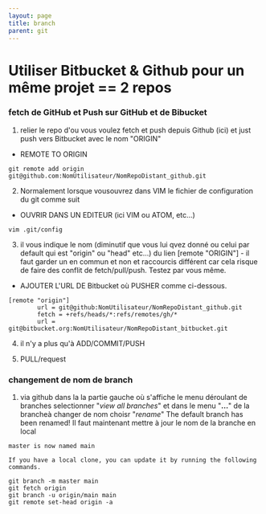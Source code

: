 ```yaml
---
layout: page
title: branch
parent: git
---
```

# Utiliser Bitbucket & Github pour un même projet == 2 repos

### fetch de GitHub et Push sur GitHub et de Bibucket
1. relier le repo d'ou  vous voulez fetch et push depuis Github (ici) et just push vers Bitbucket avec le nom "ORIGIN"
  * REMOTE TO ORIGIN
```
git remote add origin git@github.com:NomUtilisateur/NomRepoDistant_github.git
```

2. Normalement lorsque vousouvrez dans VIM le fichier de configuration du git comme suit
  * OUVRIR DANS UN EDITEUR (ici VIM ou ATOM, etc...)
```
vim .git/config
```
3. il vous indique le nom (diminutif que vous lui qvez donné ou celui par default qui est "origin" ou "head" etc...) du lien [remote "ORIGIN"] - il faut garder un en commun et non et raccourcis différent car cela risque de faire des conflit de fetch/pull/push. Testez par vous même.
  * AJOUTER L'URL DE Bitbucket où PUSHER comme ci-dessous.
```
[remote "origin"]
        url = git@github:NomUtilisateur/NomRepoDistant_github.git
        fetch = +refs/heads/*:refs/remotes/gh/*
        url = git@bitbucket.org:NomUtilisateur/NomRepoDistant_bitbucket.git
```
4. il n'y a plus qu'à ADD/COMMIT/PUSH

5. PULL/request

### changement de nom de branch 
1. via github
dans la la partie gauche où s'affiche le menu déroulant de branches selectionner "*view all branches*" et dans le menu "**...**" de la brancheà changer de nom choisr "*rename*"
   The default branch has been renamed!
Il faut maintenant mettre à jour le nom de la branche en local
````
master is now named main

If you have a local clone, you can update it by running the following commands.

git branch -m master main
git fetch origin
git branch -u origin/main main
git remote set-head origin -a
````
